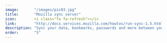 ```yaml
---
image:       "/images/pic03.jpg"
title:       "Mozilla sync server"
icon:        <i class="fa fa-refresh"></i>
link:        "http://docs.services.mozilla.com/howtos/run-sync-1.5.html"
description: "Sync your data, bookmarks, passwords and more between your different Firefoxes!"
order:       "5"
---
```

